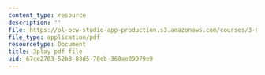 ```yaml
---
content_type: resource
description: ''
file: https://ol-ocw-studio-app-production.s3.amazonaws.com/courses/3-091sc-introduction-to-solid-state-chemistry-fall-2010/67ce270352b383d570eb360ae09979e9_0oqHExM3_Ko.pdf
file_type: application/pdf
resourcetype: Document
title: 3play pdf file
uid: 67ce2703-52b3-83d5-70eb-360ae09979e9
---
```

